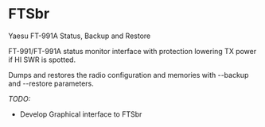 # FTSbr
Yaesu FT-991A Status, Backup and Restore

FT-991/FT-991A status monitor interface with protection lowering TX power if HI SWR is spotted.

Dumps and restores the radio configuration and memories with --backup and --restore parameters.

*TODO:*
- Develop Graphical interface to FTSbr
